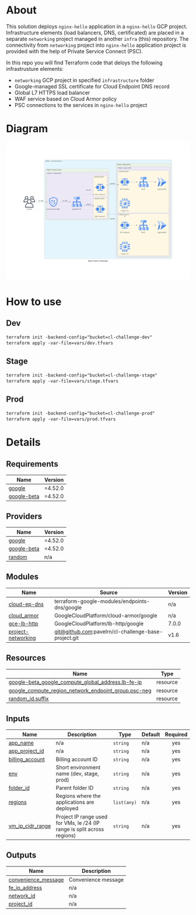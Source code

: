 # About
This solution deploys `nginx-hello` application in a `nginx-hello` GCP project. Infrastructure elements (load balancers, DNS, certificated) are placed in a separate `networking` project managed in another `infra` (this) repository. The connectivity from `networking` project into `nginx-hello` application project is provided with the help of Private Service Connect (PSC). 

In this repo you will find Terraform code that deloys the following infrastrusture elements:
- `networking` GCP project in specified `infrastructure` folder
- Google-managed SSL certificate for Cloud Endpoint DNS record
- Global L7 HTTPS load balancer
- WAF service based on Cloud Armor policy
- PSC connections to the services in `nginx-hello` project

# Diagram

![image](diagram/nginx-hello_challenge.png)

# How to use
## Dev
```
terraform init -backend-config="bucket=cl-challenge-dev"
terraform apply -var-file=vars/dev.tfvars
```
## Stage
```
terraform init -backend-config="bucket=cl-challenge-stage"
terraform apply -var-file=vars/stage.tfvars
```
## Prod
```
terraform init -backend-config="bucket=cl-challenge-prod"
terraform apply -var-file=vars/prod.tfvars
```

# Details
<!-- BEGIN_TF_DOCS -->
## Requirements

| Name | Version |
|------|---------|
| <a name="requirement_google"></a> [google](#requirement\_google) | =4.52.0 |
| <a name="requirement_google-beta"></a> [google-beta](#requirement\_google-beta) | =4.52.0 |

## Providers

| Name | Version |
|------|---------|
| <a name="provider_google"></a> [google](#provider\_google) | =4.52.0 |
| <a name="provider_google-beta"></a> [google-beta](#provider\_google-beta) | =4.52.0 |
| <a name="provider_random"></a> [random](#provider\_random) | n/a |

## Modules

| Name | Source | Version |
|------|--------|---------|
| <a name="module_cloud-ep-dns"></a> [cloud-ep-dns](#module\_cloud-ep-dns) | terraform-google-modules/endpoints-dns/google | n/a |
| <a name="module_cloud_armor"></a> [cloud\_armor](#module\_cloud\_armor) | GoogleCloudPlatform/cloud-armor/google | n/a |
| <a name="module_gce-lb-http"></a> [gce-lb-http](#module\_gce-lb-http) | GoogleCloudPlatform/lb-http/google | 7.0.0 |
| <a name="module_project-networking"></a> [project-networking](#module\_project-networking) | git@github.com:pavelrn/cl-challenge-base-project.git | v1.6 |

## Resources

| Name | Type |
|------|------|
| [google-beta_google_compute_global_address.lb-fe-ip](https://registry.terraform.io/providers/hashicorp/google-beta/4.52.0/docs/resources/google_compute_global_address) | resource |
| [google_compute_region_network_endpoint_group.psc-neg](https://registry.terraform.io/providers/hashicorp/google/4.52.0/docs/resources/compute_region_network_endpoint_group) | resource |
| [random_id.suffix](https://registry.terraform.io/providers/hashicorp/random/latest/docs/resources/id) | resource |

## Inputs

| Name | Description | Type | Default | Required |
|------|-------------|------|---------|:--------:|
| <a name="input_app_name"></a> [app\_name](#input\_app\_name) | n/a | `string` | n/a | yes |
| <a name="input_app_project_id"></a> [app\_project\_id](#input\_app\_project\_id) | n/a | `string` | n/a | yes |
| <a name="input_billing_account"></a> [billing\_account](#input\_billing\_account) | Billing account ID | `string` | n/a | yes |
| <a name="input_env"></a> [env](#input\_env) | Short environment name (dev, stage, prod) | `string` | n/a | yes |
| <a name="input_folder_id"></a> [folder\_id](#input\_folder\_id) | Parent folder ID | `string` | n/a | yes |
| <a name="input_regions"></a> [regions](#input\_regions) | Regions where the applications are deployed | `list(any)` | n/a | yes |
| <a name="input_vm_ip_cidr_range"></a> [vm\_ip\_cidr\_range](#input\_vm\_ip\_cidr\_range) | Project IP range used for VMs, le /24 (IP range is split across regions) | `string` | n/a | yes |

## Outputs

| Name | Description |
|------|-------------|
| <a name="output_convenience_message"></a> [convenience\_message](#output\_convenience\_message) | Convenience message |
| <a name="output_fe_ip_address"></a> [fe\_ip\_address](#output\_fe\_ip\_address) | n/a |
| <a name="output_network_id"></a> [network\_id](#output\_network\_id) | n/a |
| <a name="output_project_id"></a> [project\_id](#output\_project\_id) | n/a |
<!-- END_TF_DOCS -->